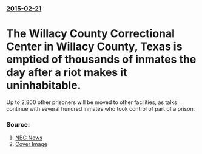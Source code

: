 ### [2015-02-21](/news/2015/02/21/index.md)

# The Willacy County Correctional Center in Willacy County, Texas is emptied of thousands of inmates the day after a riot makes it uninhabitable. 

Up to 2,800 other prisoners will be moved to other facilities, as talks continue with several hundred inmates who took control of part of a prison.


### Source:

1. [NBC News](http://www.nbcnews.com/news/us-news/inmates-seize-control-part-texas-prison-n310276)
1. [Cover Image](http://nodeassets.nbcnews.com/images/og-nbcnews200x200.gif)
